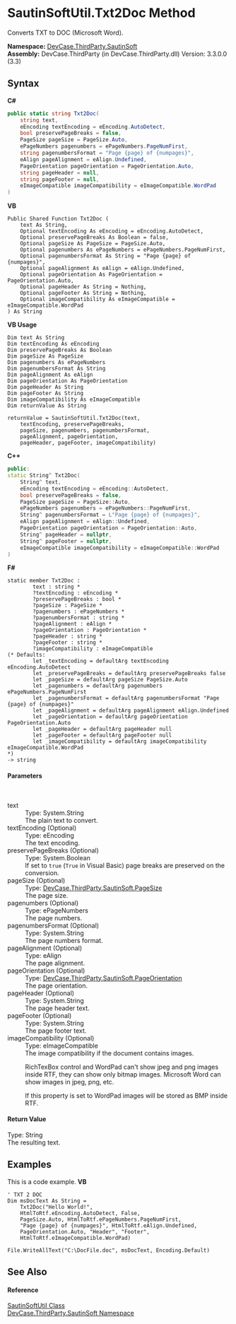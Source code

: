 # SautinSoftUtil.Txt2Doc Method 
 

Converts TXT to DOC (Microsoft Word).

**Namespace:**&nbsp;<a href="N_DevCase_ThirdParty_SautinSoft">DevCase.ThirdParty.SautinSoft</a><br />**Assembly:**&nbsp;DevCase.ThirdParty (in DevCase.ThirdParty.dll) Version: 3.3.0.0 (3.3)

## Syntax

**C#**<br />
``` C#
public static string Txt2Doc(
	string text,
	eEncoding textEncoding = eEncoding.AutoDetect,
	bool preservePageBreaks = false,
	PageSize pageSize = PageSize.Auto,
	ePageNumbers pagenumbers = ePageNumbers.PageNumFirst,
	string pagenumbersFormat = "Page {page} of {numpages}",
	eAlign pageAlignment = eAlign.Undefined,
	PageOrientation pageOrientation = PageOrientation.Auto,
	string pageHeader = null,
	string pageFooter = null,
	eImageCompatible imageCompatibility = eImageCompatible.WordPad
)
```

**VB**<br />
``` VB
Public Shared Function Txt2Doc ( 
	text As String,
	Optional textEncoding As eEncoding = eEncoding.AutoDetect,
	Optional preservePageBreaks As Boolean = false,
	Optional pageSize As PageSize = PageSize.Auto,
	Optional pagenumbers As ePageNumbers = ePageNumbers.PageNumFirst,
	Optional pagenumbersFormat As String = "Page {page} of {numpages}",
	Optional pageAlignment As eAlign = eAlign.Undefined,
	Optional pageOrientation As PageOrientation = PageOrientation.Auto,
	Optional pageHeader As String = Nothing,
	Optional pageFooter As String = Nothing,
	Optional imageCompatibility As eImageCompatible = eImageCompatible.WordPad
) As String
```

**VB Usage**<br />
``` VB Usage
Dim text As String
Dim textEncoding As eEncoding
Dim preservePageBreaks As Boolean
Dim pageSize As PageSize
Dim pagenumbers As ePageNumbers
Dim pagenumbersFormat As String
Dim pageAlignment As eAlign
Dim pageOrientation As PageOrientation
Dim pageHeader As String
Dim pageFooter As String
Dim imageCompatibility As eImageCompatible
Dim returnValue As String

returnValue = SautinSoftUtil.Txt2Doc(text, 
	textEncoding, preservePageBreaks, 
	pageSize, pagenumbers, pagenumbersFormat, 
	pageAlignment, pageOrientation, 
	pageHeader, pageFooter, imageCompatibility)
```

**C++**<br />
``` C++
public:
static String^ Txt2Doc(
	String^ text, 
	eEncoding textEncoding = eEncoding::AutoDetect, 
	bool preservePageBreaks = false, 
	PageSize pageSize = PageSize::Auto, 
	ePageNumbers pagenumbers = ePageNumbers::PageNumFirst, 
	String^ pagenumbersFormat = L"Page {page} of {numpages}", 
	eAlign pageAlignment = eAlign::Undefined, 
	PageOrientation pageOrientation = PageOrientation::Auto, 
	String^ pageHeader = nullptr, 
	String^ pageFooter = nullptr, 
	eImageCompatible imageCompatibility = eImageCompatible::WordPad
)
```

**F#**<br />
``` F#
static member Txt2Doc : 
        text : string * 
        ?textEncoding : eEncoding * 
        ?preservePageBreaks : bool * 
        ?pageSize : PageSize * 
        ?pagenumbers : ePageNumbers * 
        ?pagenumbersFormat : string * 
        ?pageAlignment : eAlign * 
        ?pageOrientation : PageOrientation * 
        ?pageHeader : string * 
        ?pageFooter : string * 
        ?imageCompatibility : eImageCompatible 
(* Defaults:
        let _textEncoding = defaultArg textEncoding eEncoding.AutoDetect
        let _preservePageBreaks = defaultArg preservePageBreaks false
        let _pageSize = defaultArg pageSize PageSize.Auto
        let _pagenumbers = defaultArg pagenumbers ePageNumbers.PageNumFirst
        let _pagenumbersFormat = defaultArg pagenumbersFormat "Page {page} of {numpages}"
        let _pageAlignment = defaultArg pageAlignment eAlign.Undefined
        let _pageOrientation = defaultArg pageOrientation PageOrientation.Auto
        let _pageHeader = defaultArg pageHeader null
        let _pageFooter = defaultArg pageFooter null
        let _imageCompatibility = defaultArg imageCompatibility eImageCompatible.WordPad
*)
-> string 

```


#### Parameters
&nbsp;<dl><dt>text</dt><dd>Type: System.String<br />The plain text to convert.</dd><dt>textEncoding (Optional)</dt><dd>Type: eEncoding<br />The text encoding.</dd><dt>preservePageBreaks (Optional)</dt><dd>Type: System.Boolean<br />If set to `true` (`True` in Visual Basic) page breaks are preserved on the conversion.</dd><dt>pageSize (Optional)</dt><dd>Type: <a href="T_DevCase_ThirdParty_SautinSoft_PageSize">DevCase.ThirdParty.SautinSoft.PageSize</a><br />The page size.</dd><dt>pagenumbers (Optional)</dt><dd>Type: ePageNumbers<br />The page numbers.</dd><dt>pagenumbersFormat (Optional)</dt><dd>Type: System.String<br />The page numbers format.</dd><dt>pageAlignment (Optional)</dt><dd>Type: eAlign<br />The page alignment.</dd><dt>pageOrientation (Optional)</dt><dd>Type: <a href="T_DevCase_ThirdParty_SautinSoft_PageOrientation">DevCase.ThirdParty.SautinSoft.PageOrientation</a><br />The page orientation.</dd><dt>pageHeader (Optional)</dt><dd>Type: System.String<br />The page header text.</dd><dt>pageFooter (Optional)</dt><dd>Type: System.String<br />The page footer text.</dd><dt>imageCompatibility (Optional)</dt><dd>Type: eImageCompatible<br />The image compatibility if the document contains images. 

 RichTexBox control and WordPad can't show jpeg and png images inside RTF, they can show only bitmap images. Microsoft Word can show images in jpeg, png, etc. 

 If this property is set to WordPad images will be stored as BMP inside RTF.</dd></dl>

#### Return Value
Type: String<br />The resulting text.

## Examples
This is a code example. 
**VB**<br />
``` VB
' TXT 2 DOC
Dim msDocText As String = 
    Txt2Doc("Hello World!",
    HtmlToRtf.eEncoding.AutoDetect, False,
    PageSize.Auto, HtmlToRtf.ePageNumbers.PageNumFirst,
    "Page {page} of {numpages}", HtmlToRtf.eAlign.Undefined,
    PageOrientation.Auto, "Header", "Footer",
    HtmlToRtf.eImageCompatible.WordPad)

File.WriteAllText("C:\DocFile.doc", msDocText, Encoding.Default)
```


## See Also


#### Reference
<a href="T_DevCase_ThirdParty_SautinSoft_SautinSoftUtil">SautinSoftUtil Class</a><br /><a href="N_DevCase_ThirdParty_SautinSoft">DevCase.ThirdParty.SautinSoft Namespace</a><br />
